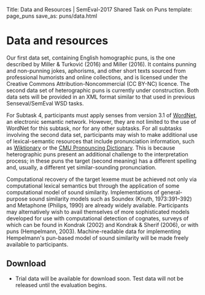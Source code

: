 Title: Data and Resources | SemEval-2017 Shared Task on Puns
template: page_puns
save_as: puns/data.html

# Data and resources

Our first data set, containing English homographic puns, is the one
described by Miller & Turković (2016) and Miller (2016).  It contains
punning and non-punning jokes, aphorisms, and other short texts
sourced from professional humorists and online collections, and is
licensed under the Creative Commons Attribution-Noncommercial (CC
BY-NC) licence.  The second data set of heterographic puns is
currently under construction.  Both data sets will be provided in an
XML format similar to that used in previous Senseval/SemEval WSD
tasks.

For Subtask 4, participants must apply senses from version 3.1 of
[WordNet](https://wordnet.princeton.edu/), an electronic semantic
network.  However, they are not limited to the use of WordNet for this
subtask, nor for any other subtasks.  For all subtasks involving the
second data set, participants may wish to make additional use of
lexical-semantic resources that include pronunciation information,
such as [Wiktionary](https://www.wiktionary.org/) or the [CMU
Pronouncing Dictionary](http://www.speech.cs.cmu.edu/cgi-bin/cmudict).
This is because heterographic puns present an additional challenge to
the interpretation process; in these puns the target (second meaning)
has a different spelling and, usually, a different yet
similar-sounding pronunciation.

Computational recovery of the target lexeme must be achieved not only
via computational lexical semantics but through the application of
some computational model of sound similarity.  Implementations of
general-purpose sound similarity models such as Soundex (Knuth,
1973:391–392) and Metaphone (Philips, 1990) are already widely
available. Participants may alternatively wish to avail themselves of
more sophisticated models developed for use with computational
detection of cognates, surveys of which can be found in Kondrak (2002)
and Kondrak & Sherif (2006), or with puns (Hempelmann, 2003).
Machine-readable data for implementing Hempelmann's pun-based model of
sound similarity will be made freely available to participants.

## Download

* Trial data will be available for download soon.  Test data will not
  be released until the evaluation begins.

